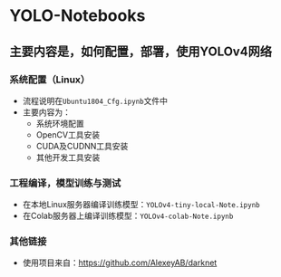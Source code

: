 # YOLO-Notebooks

## 主要内容是，如何配置，部署，使用YOLOv4网络

### 系统配置（Linux）

- 流程说明在`Ubuntu1804_Cfg.ipynb`文件中
- 主要内容为：
  - 系统环境配置
  - OpenCV工具安装
  - CUDA及CUDNN工具安装
  - 其他开发工具安装

### 工程编译，模型训练与测试

- 在本地Linux服务器编译训练模型：`YOLOv4-tiny-local-Note.ipynb`
- 在Colab服务器上编译训练模型：`YOLOv4-colab-Note.ipynb`

### 其他链接

- 使用项目来自：https://github.com/AlexeyAB/darknet
